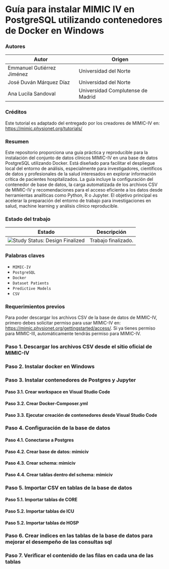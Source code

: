 Guía para instalar MIMIC IV en PostgreSQL utilizando contenedores de Docker en Windows
=================

### Autores

| Autor                      | Origen                               |
| -------------------------- | ------------------------------------ |
| Emmanuel Gutiérrez Jiménez | Universidad del Norte                |
| José Duván Márquez Díaz    | Universidad del Norte                |
| Ana Lucila Sandoval        | Universidad Complutense de Madrid    |

### Créditos

Este tutorial es adaptado del entregado por los creadores de MIMIC-IV en: https://mimic.physionet.org/tutorials/

### Resumen

Este repositorio proporciona una guía práctica y reproducible para la instalación del conjunto de datos clínicos MIMIC-IV en una base de datos PostgreSQL utilizando Docker. Está diseñado para facilitar el despliegue local del entorno de análisis, especialmente para investigadores, científicos de datos y profesionales de la salud interesados en explorar información crítica de pacientes hospitalizados. La guía incluye la configuración del contenedor de base de datos, la carga automatizada de los archivos CSV de MIMIC-IV y recomendaciones para el acceso eficiente a los datos desde herramientas analíticas como Python, R o Jupyter. El objetivo principal es acelerar la preparación del entorno de trabajo para investigaciones en salud, machine learning y análisis clínico reproducible.

### Estado del trabajo 

| Estado            | Descripción                          |
| ----------------- | ------------------------------------ |
| <img src="https://img.shields.io/badge/Study%20Status-Design%20Finalized-brightgreen.svg" alt="Study Status: Design Finalized"> | Trabajo finalizado. | 

### Palabras claves

- `MIMIC-IV`
- `PostgreSQL`
- `Docker`
- `Dataset Patients`
- `Predictive Models`
- `CSV`

### Requerimientos previos

Para poder descargar los archivos CSV de la base de datos de MIMIC-IV, primero debes solicitar permiso para usar MIMIC-IV en: https://mimic.physionet.org/gettingstarted/access/.
Si ya tienes permiso para MIMIC-III, automáticamente tendrás permiso para MIMIC-IV.

### Paso 1. Descargar los archivos CSV desde el sitio oficial de MIMIC-IV


### Paso 2. Instalar docker en Windows

### Paso 3. Instalar contenedores de Postgres y Jupyter

#### Paso 3.1. Crear workspace en Visual Studio Code
#### Paso 3.2. Crear Docker-Composer.yml
#### Paso 3.3. Ejecutar creación de contenedores desde Visual Studio Code

### Paso 4. Configuración de la base de datos

#### Paso 4.1. Conectarse a Postgres
#### Paso 4.2. Crear base de datos: mimiciv
#### Paso 4.3. Crear schema: mimiciv
#### Paso 4.4. Crear tablas dentro del schema: mimiciv

### Paso 5. Importar CSV en tablas de la base de datos

#### Paso 5.1. Importar tablas de CORE
#### Paso 5.2. Importar tablas de ICU
#### Paso 5.2. Importar tablas de HOSP

### Paso 6. Crear indices en las tablas de la base de datos para mejorar el desempeño de las consultas sql

### Paso 7. Verificar el contenido de las filas en cada una de las tablas











